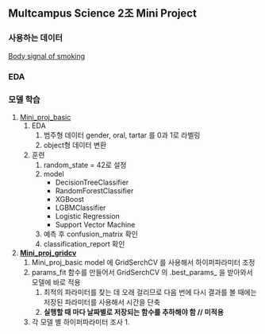 ## Multcampus Science 2조 Mini Project

### 사용하는 데이터

[Body signal of smoking](https://www.kaggle.com/datasets/kukuroo3/body-signal-of-smoking/code?datasetId=2157551&sortBy=voteCount)



### EDA



### 모델 학습

1. [Mini_proj_basic](https://github.com/LeeJeaHyuk/Mulcam_ML_DL/blob/master/source_code/DS_ML/%5B01%5DMini_proj_basic.ipynb)
   1. EDA
      1. 범주형 데이터 gender, oral, tartar 를 0과 1로 라벨링
      2. object형 데이터 변환
   2. 훈련
      1. random_state = 42로 설정
      2. model
         - DecisionTreeClassifier
         - RandomForestClassifier
         - XGBoost
         - LGBMClassifier
         - Logistic Regression
         - Support Vector Machine
      3. 예측 후 confusion_matrix 확인
      4. classification_report 확인
2. [**Mini_proj_gridcv**](https://github.com/LeeJeaHyuk/Mulcam_ML_DL/blob/master/source_code/DS_ML/%5B01%5DMini_proj_gridcv.ipynb)
   1. Mini_proj_basic model 에 GridSerchCV 를 사용해서 하이퍼파라미터 조정
   2. params_fit 함수를 만들어서 GridSerchCV 의 .best_params_ 을 받아와서 모델에 바로 적용
      1. 최적의 파라미터를 찾는 데 오래 걸리므로 다음 번에 다시 결과를 볼 때에는 저장된 파라미터를 사용해서 시간을 단축
      2. **실행할 때 마다 날짜별로 저장되는 함수를 추하해야 함 // 미적용**
   3. 각 모델 별 하이퍼파라미터 조사
      1. 